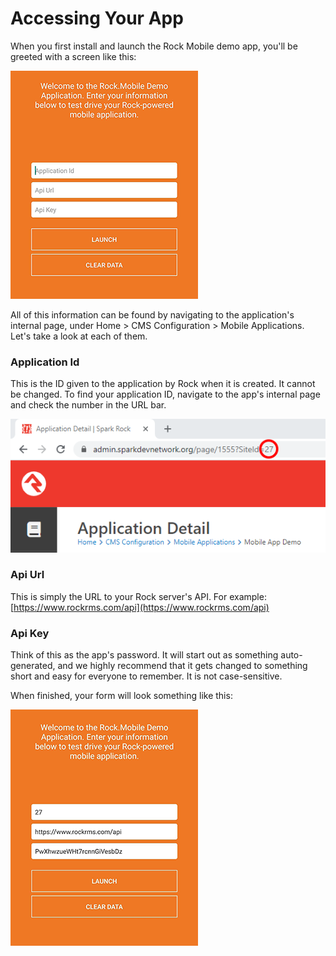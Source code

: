 # Accessing Your App

When you first install and launch the Rock Mobile demo app, you'll be greeted with a screen like this:

![](../../.gitbook/assets/rock-mobile-landing.png)

All of this information can be found by navigating to the application's internal page, under Home &gt; CMS Configuration &gt; Mobile Applications. Let's take a look at each of them.

### Application Id

This is the ID given to the application by Rock when it is created. It cannot be changed. To find your application ID, navigate to the app's internal page and check the number in the URL bar.

![](../../.gitbook/assets/application-id.png)

### Api Url

This is simply the URL to your Rock server's API. For example: [https://www.rockrms.com/api](https://www.rockrms.com/api)

### Api Key

Think of this as the app's password. It will start out as something auto-generated, and we highly recommend that it gets changed to something short and easy for everyone to remember. It is not case-sensitive. 

When finished, your form will look something like this:

![](../../.gitbook/assets/rock-mobile-landing-filled-out.png)





